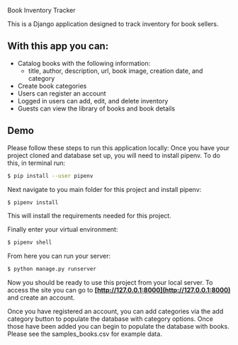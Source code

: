 
Book Inventory Tracker

This is a Django application designed to track inventory for book sellers. 



## With this app you can:

- Catalog books with the following information:
    - title, author, description, url, book image, creation date, and category
- Create book categories
- Users can register an account
- Logged in users can add, edit, and delete inventory
- Guests can view the library of books and book details

## Demo

Please follow these steps to run this application locally:
Once you have your project cloned and database set up, you will need to install pipenv. To do this, in terminal run:

```bash
$ pip install --user pipenv
```
Next navigate to you main folder for this project and install pipenv:
```bash
$ pipenv install
```
This will install the requirements needed for this project. 

Finally enter your virtual environment:
```bash
$ pipenv shell
```
From here you can run your server:
```bash
$ python manage.py runserver
```
Now you should be ready to use this project from your local server. To access the site you can go to **[http://127.0.0.1:8000](http://127.0.0.1:8000)** and create an account.

Once you have registered an account, you can add categories via the add category button to populate the database with category options. Once those have been added you can begin to populate the database with books. 
Please see the samples_books.csv for example data.